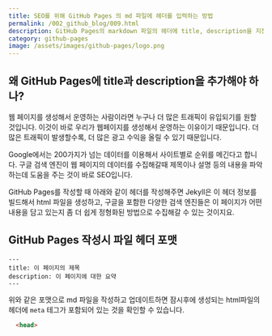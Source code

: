 ```yaml
---
title: SEO를 위해 GitHub Pages 의 md 파일에 헤더를 입력하는 방법
permalink: /002_github_blog/009.html
description: GitHub Pages의 markdown 파일의 헤더에 title, description을 지정하는 방법에 대해서 설명합니다.
category: github-pages
image: /assets/images/github-pages/logo.png
---
```

왜 GitHub Pages에 title과 description을 추가해야 하나?
---


웹 페이지를 생성해서 운영하는 사람이라면 누구나 더 많은 트래픽이 유입되기를 원할 것입니다. 
이것이 바로 우리가 웹페이지를 생성해서 운영하는 이유이기 때문입니다. 
더 많은 트래픽이 발생할수록, 더 많은 광고 수익을 올릴 수 있기 때문입니다.


Google에서는 200가지가 넘는 데이터를 이용해서 사이트별로 순위를 메긴다고 합니다. 
구글 검색 엔진이 웹 페이지의 데이터를 수집해갈때 제목이나 설명 등의 내용을 파악하는데 도움을 주는 것이 바로 SEO입니다.


GitHub Pages를 작성할 때 아래와 같이 헤더를 작성해주면 Jekyll은 이 헤더 정보를 빌드해서 html 파일을 생성하고, 
구글을 포함한 다양한 검색 엔진들은 이 페이지가 어떤 내용을 담고 있는지 좀 더 쉽게 정형화된 방법으로 수집해갈 수 있는 것이지요.


GitHub Pages 작성시 파일 헤더 포맷
---


```
---
title: 이 페이지의 제목
description: 이 페이지에 대한 요약
---
```


위와 같은 포맷으로 md 파일을 작성하고 업데이트하면 
잠시후에 생성되는 html파일의 헤더에 <code>meta</code> 테그가 
포함되어 있는 것을 확인할 수 있습니다.


```html
  <head>
```
